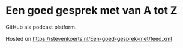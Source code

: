 # Een goed gesprek met van A tot Z 

GitHub als podcast platform.

Hosted on https://stevenkoerts.nl/Een-goed-gesprek-met/feed.xml